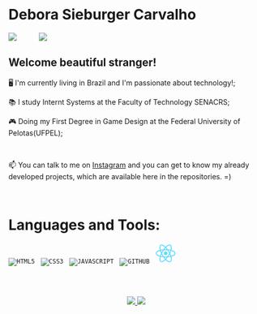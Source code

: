 </br> 

<div display="inline-block">
  
  <h1 align="left"> Debora Sieburger Carvalho</h1>
  <a href="https://www.instagram.com/debs_scc/">
    <img align="left" width="60px" src="https://raw.githubusercontent.com/rahuldkjain/github-profile-readme-generator/master/src/images/icons/Social/instagram.svg" style="vertical-align:top;">
  </a> 
   <a href="https://br.linkedin.com/in/debsscc">
    <img width="60px" src="https://raw.githubusercontent.com/rahuldkjain/github-profile-readme-generator/master/src/images/icons/Social/linked-in-alt.svg" style="vertical-align:top;">
  </a>
         
</div>

## Welcome beautiful stranger!
<div display="inline-block">
  <p align="left"> 🖥️ I'm currently living in Brazil and I'm passionate about technology!;</p>
  <p align="left"> 📚 I study Internt Systems at the Faculty of Technology SENACRS;</p>
  <p align="left"> 🎮 Doing my First Degree in Game Design at the Federal University of Pelotas(UFPEL);</p>
</div>

</br>

📫 You can talk to me on [Instagram](https://www.instagram.com/debs_scc) and you can get to know my already developed projects, which are available here in the repositories. =)

</br>
<h1 align="left"> Languages and Tools: </h1>

<code><img width="40px" src="https://cdn.jsdelivr.net/gh/devicons/devicon/icons/html5/html5-original-wordmark.svg" title = "HTML5"/></code>
&nbsp;
<code><img width="40px" src="https://cdn.jsdelivr.net/gh/devicons/devicon/icons/css3/css3-original-wordmark.svg" title = "CSS3"/></code>
&nbsp;
<code><img width="40px" src="https://cdn.jsdelivr.net/gh/devicons/devicon/icons/javascript/javascript-original.svg" title = "JAVASCRIPT"/></code>
&nbsp;
<code><img width="40px" src="https://cdn.jsdelivr.net/gh/devicons/devicon/icons/github/github-original.svg" title = "GITHUB"/></code>
&nbsp;
<code><img width="40px" src="https://github.com/devicons/devicon/blob/master/icons/react/react-original.svg" title = "REACT"/></code>


</br>

##
<p align="center">
<a href="https://github.com/debsscc">
  <img height="180em" src="https://github-readme-stats.vercel.app/api?username=debsscc&show_icons=true&theme=tokyonight&include_all_commits=true&count_private=true"/>
    <img height="180em" src="https://github-readme-stats-eight-theta.vercel.app/api/top-langs/?username=debsscc&layout=compact&langs_count=8&theme=algolia"/>
<a>
</p>
</br>
  

